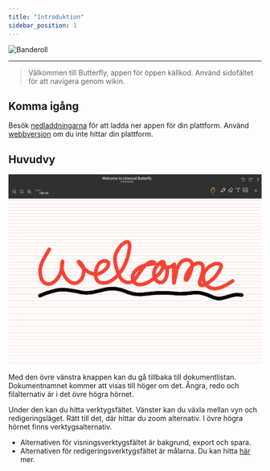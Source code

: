 ```yaml
---
title: "Introduktion"
sidebar_position: 1
---
```


![Banderoll](/img/banner.png)

---

> Välkommen till Butterfly, appen för öppen källkod. Använd sidofältet för att navigera genom wikin.

## Komma igång

Besök [nedladdningarna](/downloads) för att ladda ner appen för din plattform. Använd [webbversion](https://butterfly.linwood.dev) om du inte hittar din plattform.

## Huvudvy

![Huvudvy](main.png)

Med den övre vänstra knappen kan du gå tillbaka till dokumentlistan. Dokumentnamnet kommer att visas till höger om det. Ångra, redo och filalternativ är i det övre högra hörnet.

Under den kan du hitta verktygsfältet. Vänster kan du växla mellan vyn och redigeringsläget. Rätt till det, där hittar du zoom alternativ. I övre högra hörnet finns verktygsalternativ.

- Alternativen för visningsverktygsfältet är bakgrund, export och spara.
- Alternativen för redigeringsverktygsfältet är målarna. Du kan hitta [här](background) mer.
